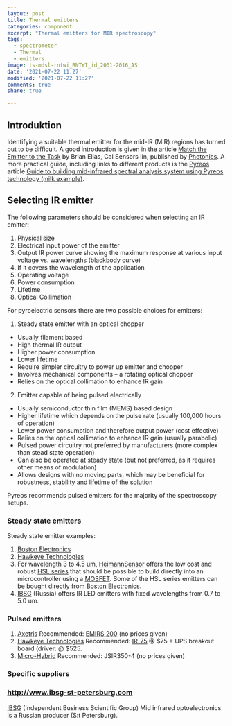 ```yaml
---
layout: post
title: Thermal emitters
categories: component
excerpt: "Thermal emitters for MIR spectroscopy"
tags:
  - spectrometer
  - Thermal
  - emitters
image: ts-mdsl-rntwi_RNTWI_id_2001-2016_AS
date: '2021-07-22 11:27'
modified: '2021-07-22 11:27'
comments: true
share: true

---
```


## Introduktion

Identifying a suitable thermal emitter for the mid-IR (MIR) regions has turned out to be difficult. A good introduction is given in the article [Match the Emitter to the Task](https://www.photonics.com/Articles/Match_the_Emitter_to_the_Task/a35272) by Brian Elias, Cal Sensors Iin, published by [Photonics](https://www.photonics.com). A more practical guide, including links to different products is the [Pyreos](https://pyreos.com) article [Guide to building mid-infrared spectral analysis system using Pyreos technology (milk example)](https://pyreos.com/wp-content/uploads/2020/11/Pyreos-Guide-to-building-a-mid-infrared-spectrometer-using-Pyreos-milk-example.pdf).


## Selecting IR emitter

The following parameters should be considered when selecting an IR emitter:

1. Physical size
2. Electrical input power of the emitter
3. Output IR power curve showing the maximum response at various input voltage vs. wavelengths (blackbody curve)
4. If it covers the wavelength of the application
5. Operating voltage
6. Power consumption
7. Lifetime
8. Optical Collimation

For pyroelectric sensors there are two possible choices for emitters:

1. Steady state emitter with an optical chopper
- Usually filament based
- High thermal IR output
- Higher power consumption
- Lower lifetime
- Require simpler circuitry to power up emitter and chopper
- Involves mechanical components – a rotating optical chopper
- Relies on the optical collimation to enhance IR gain
2. Emitter capable of being pulsed electrically
- Usually semiconductor thin film (MEMS) based design
- Higher lifetime which depends on the pulse rate (usually 100,000 hours of operation)
- Lower power consumption and therefore output power (cost effective)
- Relies on the optical collimation to enhance IR gain (usually parabolic)
- Pulsed power circuitry not preferred by manufacturers (more complex than stead state operation)
- Can also be operated at steady state (but
not preferred, as it requires other means of modulation)
- Allows designs with no moving parts, which may be beneficial for robustness, stability and lifetime of the solution

Pyreos recommends pulsed emitters for the majority of the spectroscopy setups.

### Steady state emitters

Steady state emitter examples:

1. [Boston Electronics](http://www.boselec.com/product-category/ir-uv-sources/)
2. [Hawkeye Technologies](http://www.hawkeyetechnologies.com/source-selection/#steady)
3. For wavelength 3 to 4.5 um, [HeimannSensor](https://www.heimannsensor.com) offers the low cost and robust [HSL series](https://www.heimannsensor.com/HSL-Series) that should be possible to build directly into an microcontroller using a [MOSFET](#). Some of the HSL series emitters can be bought directly from [Boston Electronics](https://shop.boselec.com/products/hsl-5-115).
4. [IBSG](http://www.ibsg-st-petersburg.com) (Russia) offers IR LED emitters with fixed wavelengths from 0.7 to 5.0 um.


### Pulsed emitters

1. [Axetris](https://www.axetris.com/en/infrared-sources/products) Recommended: [EMIRS 200](https://www.axetris.com/en/irs/products/emirs200) (no prices given)
2. [Hawkeye Technologies](http://www.hawkeyetechnologies.com/source-selection/#pulsable) Recommended: [IR-75](https://shop.boselec.com/products/ir-70) @ $75 + UPS breakout board (driver: @ $525.
3. [Micro-Hybrid](https://www.micro-hybrid.de/en/products/ir-components-and-systems/ir-sources.html) Recommended: JSIR350-4 (no prices given)

### Specific suppliers

### http://www.ibsg-st-petersburg.com

[IBSG](http://www.ibsg-st-petersburg.com) (Independent Business Scientific Group) Mid infrared optoelectronics is a Russian producer (S:t Petersburg).
